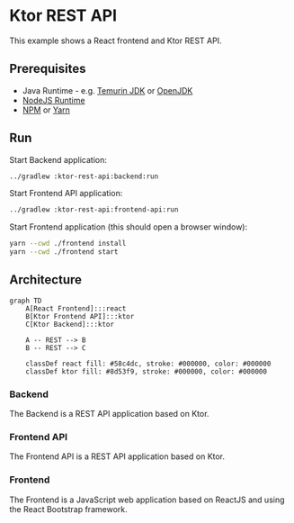 # Ktor REST API

This example shows a React frontend and Ktor REST API.

## Prerequisites

* Java Runtime - e.g. [Temurin JDK](https://adoptium.net) or [OpenJDK](https://openjdk.org)
* [NodeJS Runtime](https://nodejs.org)
* [NPM](https://www.npmjs.com) or [Yarn](https://yarnpkg.com)

## Run

Start Backend application:
```bash
../gradlew :ktor-rest-api:backend:run
```

Start Frontend API application:

```bash
../gradlew :ktor-rest-api:frontend-api:run
```

Start Frontend application (this should open a browser window):
```bash
yarn --cwd ./frontend install
yarn --cwd ./frontend start
```

## Architecture

```mermaid
graph TD
    A[React Frontend]:::react
    B[Ktor Frontend API]:::ktor
    C[Ktor Backend]:::ktor

    A -- REST --> B
    B -- REST --> C

    classDef react fill: #58c4dc, stroke: #000000, color: #000000
    classDef ktor fill: #8d53f9, stroke: #000000, color: #000000
```

### Backend

The Backend is a REST API application based on Ktor.

### Frontend API

The Frontend API is a REST API application based on Ktor.

### Frontend

The Frontend is a JavaScript web application based on ReactJS and using the React Bootstrap framework.
